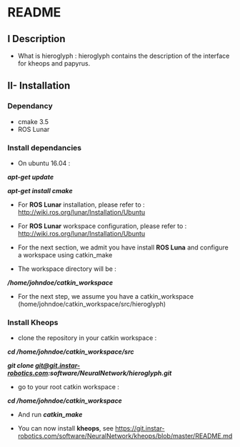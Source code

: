 # README #

## I Description ##

* What is hieroglyph : hieroglyph contains the description of the interface for kheops and papyrus.

## II- Installation ##

### Dependancy ###

* cmake 3.5
* ROS Lunar

### Install dependancies ###
* On ubuntu 16.04 : 

**_apt-get update_**

**_apt-get install cmake_**

* For __ROS Lunar__ installation, please refer to : http://wiki.ros.org/lunar/Installation/Ubuntu
* For __ROS Lunar__ workspace configuration, please refer to : http://wiki.ros.org/lunar/Installation/Ubuntu

* For the next section, we admit you have install __ROS Luna__ and configure a workspace using catkin_make
* The workspace directory will be :

**_/home/johndoe/catkin_workspace_**

* For the next step, we assume you have a catkin\_workspace (home/johndoe/catkin\_workspace/src/hieroglyph)


### Install Kheops ###
* clone the repository in your catkin workspace :

**_cd /home/johndoe/catkin_workspace/src_**

**_git clone git@git.instar-robotics.com:software/NeuralNetwork/hieroglyph.git_**

* go to your root catkin workspace :

**_cd /home/johndoe/catkin_workspace_**

* And run **_catkin_make_**

* You can now install __kheops__, see https://git.instar-robotics.com/software/NeuralNetwork/kheops/blob/master/README.md

